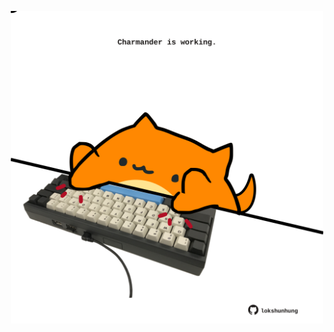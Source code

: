 <!-- built at 03/09/2021, 17:11:14 UTC -->
<p align="center">
  <img width="500" height="500" src="./ReadmeImage.svg">
</p>
